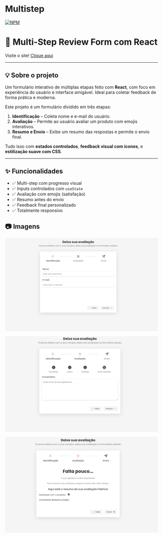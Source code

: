 # Multistep

[![NPM](https://img.shields.io/npm/l/react)](https://github.com/seu-usuario/repositorio/blob/main/LICENSE)

# 📝 Multi-Step Review Form com React

Visite o site! <a href="https://multistep-mocha.vercel.app/" target="_blank">Clique aqui</a>

---

## 💡 Sobre o projeto

Um formulário interativo de múltiplas etapas feito com **React**, com foco em experiência do usuário e interface amigável. Ideal para coletar feedback de forma prática e moderna.

Este projeto é um formulário dividido em três etapas:

1. **Identificação** – Coleta nome e e-mail do usuário.
2. **Avaliação** – Permite ao usuário avaliar um produto com emojis interativos.
3. **Resumo e Envio** – Exibe um resumo das respostas e permite o envio final.

Tudo isso com **estados controlados**, **feedback visual com ícones**, e **estilização suave com CSS**.

---

## ✨ Funcionalidades

- ✅ Multi-step com progresso visual
- ✅ Inputs controlados com `useState`
- ✅ Avaliação com emojis (satisfação)
- ✅ Resumo antes do envio
- ✅ Feedback final personalizado
- ✅ Totalmente responsivo

## 📷 Imagens

![topo](https://github.com/fabriciohof/multistep/blob/main/src/img/image1.png)

![topo](https://github.com/fabriciohof/multistep/blob/main/src/img/image2.png)

![topo](https://github.com/fabriciohof/multistep/blob/main/src/img/image3.png)
